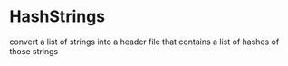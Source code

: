 # HashStrings
convert a list of strings into a header file that contains a list of hashes of those strings
